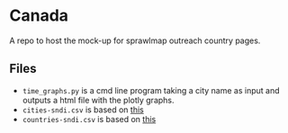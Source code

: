 # Canada

A repo to host the mock-up for sprawlmap outreach country pages.


## Files
* `time_graphs.py` is a cmd line program taking a city name as input and outputs a html file with the plotly graphs.
* `cities-sndi.csv` is based on [this](https://sprawl.research.mcgill.ca/publications/2020-PNAS-sprawl/cities-ranked-pca1.html)
* `countries-sndi.csv` is based on [this](https://sprawl.research.mcgill.ca/publications/2020-PNAS-sprawl/countries-ranked-pca1.html)


